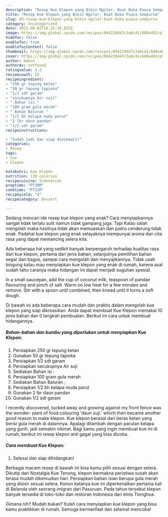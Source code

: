 ```yaml
---
description: "Resep Kue Klepon yang Bikin Ngiler, Buat Buka Puasa Sempurna"
title: "Resep Kue Klepon yang Bikin Ngiler, Buat Buka Puasa Sempurna"
slug: 60-resep-kue-klepon-yang-bikin-ngiler-buat-buka-puasa-sempurna
category: Uncategorized
date: 2022-08-02T16:35:39.825Z
image: https://img-global.cpcdn.com/recipes/094220d47c3a6c41/680x482cq70/kue-klepon-foto-resep-utama.jpg
hideToc: false
enableToc: true
enableTocContent: false
thumbnail: https://img-global.cpcdn.com/recipes/094220d47c3a6c41/680x482cq70/kue-klepon-foto-resep-utama.jpg
cover: https://img-global.cpcdn.com/recipes/094220d47c3a6c41/680x482cq70/kue-klepon-foto-resep-utama.jpg
author: Admin
authorAv: notfound
ratingvalue: 4.2
reviewcount: 25
recipeingredient:
- "250 gr tepung ketan"
- "50 gr tepung tapioka"
- "1/2 sdt garam"
- "secukupnya Air suji"
- " Bahan isi "
- "100 gram gula merah"
- " Bahan Baluran "
- "1/2 bh kelapa muda parut"
- "2 lbr daun pandan"
- "1/2 sdt garam"
recipeinstructions:

- "Sudah jadi dan siap dinikmati!"
categories:
- Resep
tags:
- kue
- klepon

katakunci: kue klepon 
nutrition: 139 calories
recipecuisine: Indonesian
preptime: "PT38M"
cooktime: "PT32M"
recipeyield: "4"
recipecategory: Dessert

---
```



Sedang mencari ide resep kue klepon yang enak? Cara menyiapkannya sangat tidak terlalu sulit namun tidak gampang juga. Tapi Kalau salah mengolah maka hasilnya tidak akan memuaskan dan justru cenderung tidak enak. Padahal kue klepon yang enak selayaknya mempunyai aroma dan cita rasa yang dapat memancing selera kita.


Ada beberapa hal yang sedikit banyak berpengaruh terhadap kualitas rasa dari kue klepon, pertama dari jenis bahan, selanjutnya pemilihan bahan segar dan bagus, sampai cara mengolah dan menyajikannya. Tidak usah bingung kalau mau menyiapkan kue klepon yang enak di rumah, karena asal sudah tahu caranya maka hidangan ini dapat menjadi suguhan spesial.

In a small saucepan, add the cup of coconut milk, teaspoon of pandan flavouring and pinch of salt. Warm on low heat for a few minutes and remove. Stir with a spoon until combined, then knead until it turns a soft dough.


Di bawah ini ada beberapa cara mudah dan praktis dalam mengolah kue klepon yang siap dikreasikan. Anda dapat membuat Kue Klepon memakai 10 jenis bahan dan 0 langkah pembuatan. Berikut ini cara untuk membuat hidangannya.

<!--inarticleads1-->

##### Bahan-bahan dan bumbu yang diperlukan untuk menyiapkan Kue Klepon:

1. Persiapkan 250 gr tepung ketan
1. Gunakan 50 gr tepung tapioka
1. Persiapkan 1/2 sdt garam
1. Persiapkan secukupnya Air suji
1. Sediakan  Bahan isi :
1. Persiapkan 100 gram gula merah
1. Sediakan  Bahan Baluran ;
1. Persiapkan 1/2 bh kelapa muda parut
1. Gunakan 2 lbr daun pandan
1. Gunakan 1/2 sdt garam


I recently discovered, tucked away and growing against my front fence was the wonder- plant of food colouring &#39;daun suji.&#39; which then became another good reason to make klepon. Kue klepon berasal dari beras ketan yang berisi gula merah di dalamnya. Apalagi ditambah dengan parutan kelapa yang gurih, jadi semakin nikmat. Bagi kamu yang ingin membuat kue ini di rumah, berikut ini resep klepon anti gagal yang bisa dicoba. 

<!--inarticleads2-->

##### Cara membuat Kue Klepon:


1. Selesai dan siap dihidangkan!

Berbagai macam resep di bawah ini bisa kamu pilih sesuai dengan selera. Dikutip dari Nostalgia Kue Tenong, klepon bermakna peristiwa susah akan terasa mudah dikemudian hari. Persiapkan bahan isian berupa gula merah yang disisir sesuai selera. Konon katanya kue ini diperkenalkan pertama kali di Belanda oleh seorang imigran dari Pasuruan. Pada tahun tersebut klepon banyak tersedia di toko-toko dan restoran Indonesia dan etnis Tionghoa. 

Gimana nih? Mudah bukan? Itulah cara menyiapkan kue klepon yang bisa kamu praktikkan di rumah. Semoga bermanfaat dan selamat mencoba!
